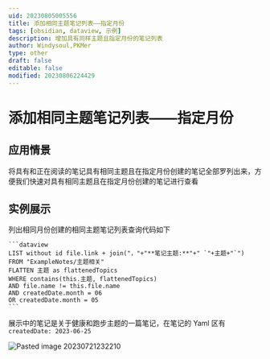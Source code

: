 ```yaml
---
uid: 20230805005556
title: 添加相同主题笔记列表——指定月份
tags: [obsidian, dataview, 示例]
description: 增加具有同样主题且指定月份的笔记列表
author: Windysoul,PKMer
type: other
draft: false
editable: false
modified: 20230806224429
---
```


# 添加相同主题笔记列表——指定月份

## 应用情景

将具有和正在阅读的笔记具有相同主题且在指定月份创建的笔记全部罗列出来，方便我们快速对具有相同主题且在指定月份创建的笔记进行查看

## 实例展示

列出相同月份创建的相同主题笔记列表查询代码如下

`````示例代码
```dataview
LIST without id file.link + join("，"+"**笔记主题:**"+" `"+主题+"`")
FROM "ExampleNotes/主题相关"
FLATTEN 主题 as flattenedTopics
WHERE contains(this.主题, flattenedTopics)
AND file.name != this.file.name
AND createdDate.month = 06 
OR createdDate.month = 05 
```
`````

展示中的笔记是关于健康和跑步主题的一篇笔记，在笔记的 Yaml 区有 `createdDate: 2023-06-25`

![Pasted image 20230721232210](https://cdn.pkmer.cn/images/Pasted%20image%2020230721232210.png!pkmer)
